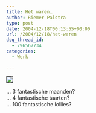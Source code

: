 ```yaml
---
title: Het waren…
author: Riemer Palstra
type: post
date: 2004-12-18T00:13:55+00:00
url: /2004/12/18/het-waren
dsq_thread_id:
  - 796567734
categories:
  - Werk

---
```

[<img data-recalc-dims="1" decoding="async" src="https://i0.wp.com/www.palstra.com/images/front/sabriweg.jpg?w=1100&#038;ssl=1" border="1" />][1]

&#8230; 3 fantastische maanden?  
&#8230; 4 fantastische taarten?  
&#8230; 100 fantastische lollies?

 [1]: http://www.sabri.nl/pivot/entry.php?id=13